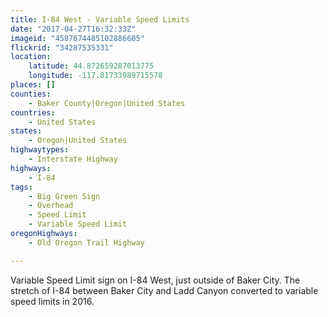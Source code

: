 ```yaml
---
title: I-84 West - Variable Speed Limits
date: "2017-04-27T16:32:33Z"
imageid: "4587674485102886605"
flickrid: "34287535331"
location:
    latitude: 44.872659287013775
    longitude: -117.81733989715578
places: []
counties:
    - Baker County|Oregon|United States
countries:
    - United States
states:
    - Oregon|United States
highwaytypes:
    - Interstate Highway
highways:
    - I-84
tags:
    - Big Green Sign
    - Overhead
    - Speed Limit
    - Variable Speed Limit
oregonHighways:
    - Old Oregon Trail Highway

---
```

Variable Speed Limit sign on I-84 West, just outside of Baker City.  The stretch of I-84 between Baker City and Ladd Canyon converted to variable speed limits in 2016.